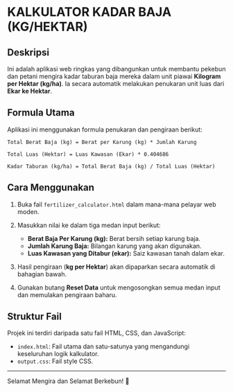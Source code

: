 # KALKULATOR KADAR BAJA (KG/HEKTAR)

## Deskripsi

Ini adalah aplikasi web ringkas yang dibangunkan untuk membantu pekebun dan petani mengira kadar taburan baja mereka dalam unit piawai **Kilogram per Hektar (kg/ha)**. Ia secara automatik melakukan penukaran unit luas dari **Ekar ke Hektar**.

## Formula Utama

Aplikasi ini menggunakan formula penukaran dan pengiraan berikut:

```
Total Berat Baja (kg) = Berat per Karung (kg) * Jumlah Karung

Total Luas (Hektar) = Luas Kawasan (Ekar) * 0.404686

Kadar Taburan (kg/ha) = Total Berat Baja (kg) / Total Luas (Hektar)
```

## Cara Menggunakan

1. Buka fail `fertilizer_calculator.html` dalam mana-mana pelayar web moden.
2. Masukkan nilai ke dalam tiga medan input berikut:

   * **Berat Baja Per Karung (kg):** Berat bersih setiap karung baja.
   * **Jumlah Karung Baja:** Bilangan karung yang akan digunakan.
   * **Luas Kawasan yang Ditabur (ekar):** Saiz kawasan tanah dalam ekar.
3. Hasil pengiraan (**kg per Hektar**) akan dipaparkan secara automatik di bahagian bawah.
4. Gunakan butang **Reset Data** untuk mengosongkan semua medan input dan memulakan pengiraan baharu.

## Struktur Fail

Projek ini terdiri daripada satu fail HTML, CSS, dan JavaScript:

* `index.html`: Fail utama dan satu-satunya yang mengandungi keseluruhan logik kalkulator.
* `output.css`: Fail style CSS.

---

Selamat Mengira dan Selamat Berkebun! 🌱

